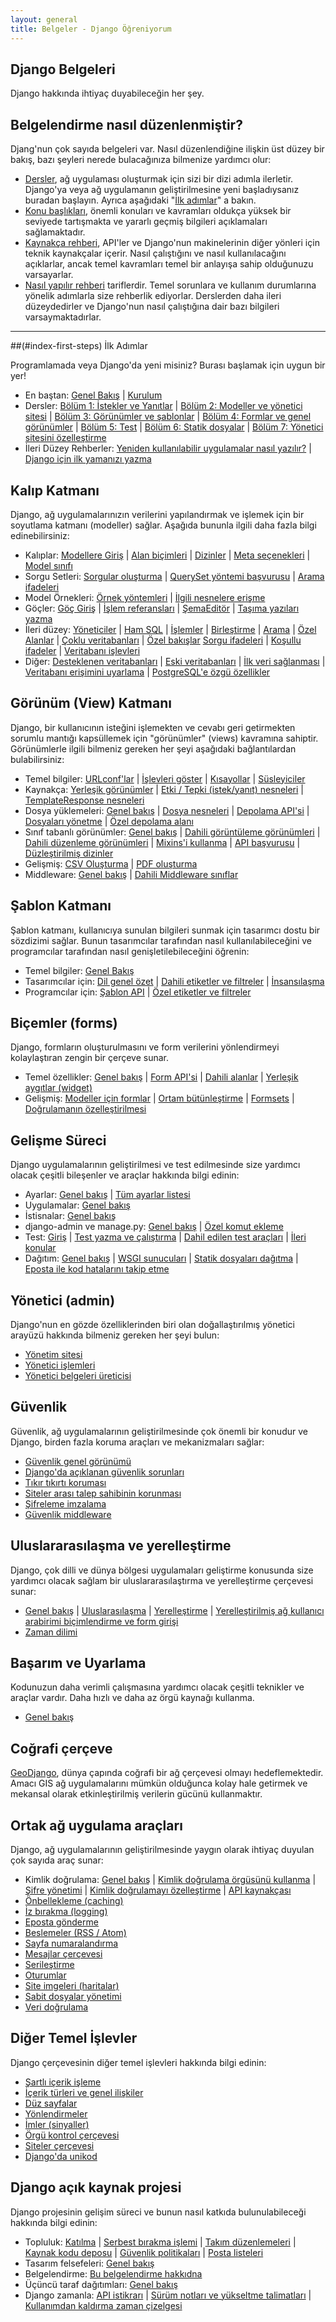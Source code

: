 ```yaml
---
layout: general
title: Belgeler - Django Öğreniyorum
---
```

## Django Belgeleri
Django hakkında ihtiyaç duyabileceğin her şey.

## Belgelendirme nasıl düzenlenmiştir?

Djang'nun çok sayıda belgeleri var. Nasıl düzenlendiğine ilişkin üst düzey bir bakış, bazı şeyleri nerede bulacağınıza bilmenize yardımcı olur:

- [Dersler](/en/2.0/intro/), ağ uygulaması oluşturmak için sizi bir dizi adımla ilerletir. Django'ya veya ağ uygulamanın geliştirilmesine yeni başladıysanız buradan başlayın. Ayrıca aşağıdaki "[İlk adımlar](/en/2.0/#index-first-steps)" a bakın.
- [Konu başlıkları](/en/2.0/topics/), önemli konuları ve kavramları oldukça yüksek bir seviyede tartışmakta ve yararlı geçmiş bilgileri açıklamaları sağlamaktadır.
- [Kaynakça rehberi](/en/2.0/ref/), API'ler ve Django'nun makinelerinin diğer yönleri için teknik kaynakçalar içerir. Nasıl çalıştığını ve nasıl kullanılacağını açıklarlar, ancak temel kavramları temel bir anlayışa sahip olduğunuzu varsayarlar.
- [Nasıl yapılır rehberi](/en/2.0/howto/) tariflerdir. Temel sorunlara ve kullanım durumlarına yönelik adımlarla size rehberlik ediyorlar. Derslerden daha ileri düzeydedirler ve Django'nun nasıl çalıştığına dair bazı bilgileri varsaymaktadırlar.

<hr>

##(#index-first-steps) İlk Adımlar

Programlamada veya Django'da yeni misiniz? Burası başlamak için uygun bir yer!

- En baştan: [Genel Bakış](/en/2.0/intro/overview/) &#124; [Kurulum](/en/2.0/intro/install/)
- Dersler: [Bölüm 1: İstekler ve Yanıtlar](/en/2.0/intro/tutorial01/) &#124; [Bölüm 2: Modeller ve yönetici sitesi](/en/2.0/intro/tutorial02/) &#124; [Bölüm 3: Görünümler ve şablonlar](/en/2.0/intro/tutorial03/) &#124; [Bölüm 4: Formlar ve genel görünümler](/en/2.0/intro/tutorial04/) &#124; [Bölüm 5: Test](/en/2.0/intro/tutorial05/) &#124; [Bölüm 6: Statik dosyalar](/en/2.0/intro/tutorial06/) &#124; [Bölüm 7: Yönetici sitesini özelleştirme](/en/2.0/intro/tutorial07/)
- İleri Düzey Rehberler: [Yeniden kullanılabilir uygulamalar nasıl yazılır?](/en/2.0/intro/reusable-apps/) &#124; [Django için ilk yamanızı yazma](/en/2.0/intro/contributing/)

## Kalıp Katmanı

Django, ağ uygulamalarınızın verilerini yapılandırmak ve işlemek için bir soyutlama katmanı (modeller) sağlar. Aşağıda bununla ilgili daha fazla bilgi edinebilirsiniz:

- Kalıplar: [Modellere Giriş](/en/2.0/topics/db/models/) &#124; [Alan biçimleri](/en/2.0/ref/models/fields/) &#124; [Dizinler](/en/2.0/ref/models/indexes/) &#124; [Meta seçenekleri](/en/2.0/ref/models/options/) &#124; [Model sınıfı](/en/2.0/ref/models/class/)
- Sorgu Setleri: [Sorgular oluşturma](/en/2.0/topics/db/queries/) &#124; [QuerySet yöntemi başvurusu](/en/2.0/ref/models/querysets/) &#124; [Arama ifadeleri](/en/2.0/ref/models/lookups/)
- Model Örnekleri: [Örnek yöntemleri](/en/2.0/ref/models/instances/) &#124; [İlgili nesnelere erişme](/en/2.0/ref/models/relations/)
- Göçler: [Göç Giriş](/en/2.0/topics/migrations/) &#124; [İşlem referansları](/en/2.0/ref/migration-operations/) &#124; [ŞemaEditör](/en/2.0/ref/schema-editor/) &#124; [Taşıma yazıları yazma](/en/2.0/howto/writing-migrations/)
- İleri düzey: [Yöneticiler](/en/2.0/topics/db/managers/) &#124; [Ham SQL](/en/2.0/topics/db/sql/) &#124; [İşlemler](/en/2.0/topics/db/transactions/) &#124; [Birleştirme](/en/2.0/topics/db/aggregation/) &#124; [Arama](/en/2.0/topics/db/search/) &#124; [Özel Alanlar](/en/2.0/howto/custom-model-fields/) &#124; [Çoklu veritabanları](/en/2.0/topics/db/multi-db/) &#124; [Özel bakışlar](/en/2.0/howto/custom-lookups/) [Sorgu ifadeleri](/en/2.0/ref/models/expressions/) &#124; [Koşullu ifadeler](/en/2.0/ref/models/conditional-expressions/) &#124; [Veritabanı işlevleri](/en/2.0/ref/models/database-functions/)
- Diğer: [Desteklenen veritabanları](/en/2.0/ref/databases/) &#124; [Eski veritabanları](/en/2.0/howto/legacy-databases/) &#124; [İlk veri sağlanması](/en/2.0/howto/initial-data/) &#124; [Veritabanı erişimini uyarlama](/en/2.0/topics/db/optimization/) &#124; [PostgreSQL'e özgü özellikler](/en/2.0/ref/contrib/postgres/)

## Görünüm (View) Katmanı

Django, bir kullanıcının isteğini işlemekten ve cevabı geri getirmekten sorumlu mantığı kapsüllemek için "görünümler" (views) kavramına sahiptir. Görünümlerle ilgili bilmeniz gereken her şeyi aşağıdaki bağlantılardan bulabilirsiniz:

- Temel bilgiler: [URLconf'lar](/en/2.0/topics/http/urls/) &#124; [İşlevleri göster](/en/2.0/topics/http/views/) &#124; [Kısayollar](/en/2.0/topics/http/shortcuts/) &#124; [Süsleyiciler](/en/2.0/topics/http/decorators/)
- Kaynakça: [Yerleşik görünümler](/en/2.0/ref/views/) &#124; [Etki / Tepki (istek/yanıt) nesneleri](/en/2.0/ref/request-response/) &#124; [TemplateResponse nesneleri](/en/2.0/ref/template-response/)
- Dosya yüklemeleri: [Genel bakış](/en/2.0/topics/http/file-uploads/) &#124; [Dosya nesneleri](/en/2.0/ref/files/file/) &#124; [Depolama API'si](/en/2.0/ref/files/storage/) &#124; [Dosyaları yönetme](/en/2.0/topics/files/) &#124; [Özel depolama alanı](/en/2.0/howto/custom-file-storage/)
- Sınıf tabanlı görünümler: [Genel bakış](/en/2.0/topics/class-based-views/) &#124; [Dahili görüntüleme görünümleri](/en/2.0/topics/class-based-views/generic-display/) &#124; [Dahili düzenleme görünümleri](/en/2.0/topics/class-based-views/generic-editing/) &#124; [Mixins'i kullanma](/en/2.0/topics/class-based-views/mixins/) &#124; [API başvurusu](/en/2.0/ref/class-based-views/) &#124; [Düzleştirilmiş dizinler](/en/2.0/ref/class-based-views/flattened-index/)
- Gelişmiş: [CSV Oluşturma](/en/2.0/howto/outputting-csv/) &#124; [PDF oluşturma](/en/2.0/howto/outputting-pdf/)
- Middleware: [Genel bakış](/en/2.0/topics/http/middleware/) &#124; [Dahili Middleware sınıflar](/en/2.0/ref/middleware/)

## Şablon Katmanı

Şablon katmanı, kullanıcıya sunulan bilgileri sunmak için tasarımcı dostu bir sözdizimi sağlar. Bunun tasarımcılar tarafından nasıl kullanılabileceğini ve programcılar tarafından nasıl genişletilebileceğini öğrenin:

- Temel bilgiler: [Genel Bakış](/en/2.0/topics/templates/)
- Tasarımcılar için: [Dil genel özet](/en/2.0/ref/templates/language/) &#124; [Dahili etiketler ve filtreler](/en/2.0/ref/templates/builtins/) &#124; [İnsansılaşma](/en/2.0/ref/contrib/humanize/)
- Programcılar için: [Şablon API](/en/2.0/ref/templates/api/) &#124; [Özel etiketler ve filtreler](/en/2.0/howto/custom-template-tags/)

## Biçemler (forms)

Django, formların oluşturulmasını ve form verilerini yönlendirmeyi kolaylaştıran zengin bir çerçeve sunar.

- Temel özellikler: [Genel bakış](/en/2.0/topics/forms/) &#124; [Form API'si](/en/2.0/ref/forms/api/) &#124; [Dahili alanlar](/en/2.0/ref/forms/fields/) &#124; [Yerleşik aygıtlar (widget)](/en/2.0/ref/forms/widgets/)
- Gelişmiş: [Modeller için formlar](/en/2.0/topics/forms/modelforms/) &#124; [Ortam bütünleştirme](/en/2.0/topics/forms/media/) &#124; [Formsets](/en/2.0/topics/forms/formsets/) &#124; [Doğrulamanın özelleştirilmesi](/en/2.0/ref/forms/validation/)

## Gelişme Süreci

Django uygulamalarının geliştirilmesi ve test edilmesinde size yardımcı olacak çeşitli bileşenler ve araçlar hakkında bilgi edinin:

- Ayarlar: [Genel bakış](/en/2.0/topics/settings/) &#124; [Tüm ayarlar listesi](/en/2.0/ref/settings/)
- Uygulamalar: [Genel bakış](/en/2.0/ref/applications/)
- İstisnalar: [Genel bakış](/en/2.0/ref/exceptions/)
- django-admin ve manage.py: [Genel bakış](/en/2.0/ref/django-admin/) &#124; [Özel komut ekleme](/en/2.0/howto/custom-management-commands/)
- Test: [Giriş](/en/2.0/topics/testing/) &#124; [Test yazma ve çalıştırma](/en/2.0/topics/testing/overview/) &#124; [Dahil edilen test araçları](/en/2.0/topics/testing/tools/) &#124; [İleri konular](/en/2.0/topics/testing/advanced/)
- Dağıtım: [Genel bakış](/en/2.0/howto/deployment/) &#124; [WSGI sunucuları](/en/2.0/howto/deployment/wsgi/) &#124; [Statik dosyaları dağıtma](/en/2.0/howto/static-files/deployment/) &#124; [Eposta ile kod hatalarını takip etme](/en/2.0/howto/error-reporting/)

## Yönetici (admin)

Django'nun en gözde özelliklerinden biri olan doğallaştırılmış yönetici arayüzü hakkında bilmeniz gereken her şeyi bulun:

- [Yönetim sitesi](/en/2.0/ref/contrib/admin/)
- [Yönetici işlemleri](/en/2.0/ref/contrib/admin/actions/)
- [Yönetici belgeleri üreticisi](/en/2.0/ref/contrib/admin/admindocs/)

## Güvenlik

Güvenlik, ağ uygulamalarının geliştirilmesinde çok önemli bir konudur ve Django, birden fazla koruma araçları ve mekanizmaları sağlar:

- [Güvenlik genel görünümü](/en/2.0/topics/security/)
- [Django'da açıklanan güvenlik sorunları](/en/2.0/releases/security/)
- [Tıkır tıkırtı koruması](/en/2.0/ref/clickjacking/)
- [Siteler arası talep sahibinin korunması](/en/2.0/ref/csrf/)
- [Şifreleme imzalama](/en/2.0/topics/signing/)
- [Güvenlik middleware](/en/2.0/ref/middleware/#security-middleware)

## Uluslararasılaşma ve yerelleştirme

Django, çok dilli ve dünya bölgesi uygulamaları geliştirme konusunda size yardımcı olacak sağlam bir uluslararasılaştırma ve yerelleştirme çerçevesi sunar:

- [Genel bakış](/en/2.0/topics/i18n/) &#124; [Uluslarasılaşma](/en/2.0/topics/i18n/translation/) &#124; [Yerelleştirme](/en/2.0/topics/i18n/translation/#how-to-create-language-files) &#124; [Yerelleştirilmiş ağ kullanıcı arabirimi biçimlendirme ve form girişi](/en/2.0/topics/i18n/formatting/)
- [Zaman dilimi](/en/2.0/topics/i18n/timezones/)

## Başarım ve Uyarlama

Kodunuzun daha verimli çalışmasına yardımcı olacak çeşitli teknikler ve araçlar vardır. Daha hızlı ve daha az örgü kaynağı kullanma.

- [Genel bakış](/en/2.0/topics/performance/)

## Coğrafi çerçeve

[GeoDjango](/en/2.0/ref/contrib/gis/), dünya çapında coğrafi bir ağ çerçevesi olmayı hedeflemektedir. Amacı GIS ağ uygulamalarını mümkün olduğunca kolay hale getirmek ve mekansal olarak etkinleştirilmiş verilerin gücünü kullanmaktır.

## Ortak ağ uygulama araçları

Django, ağ uygulamalarının geliştirilmesinde yaygın olarak ihtiyaç duyulan çok sayıda araç sunar:

- Kimlik doğrulama: [Genel bakış](/en/2.0/topics/auth/) &#124; [Kimlik doğrulama örgüsünü kullanma](/en/2.0/topics/auth/default/) &#124; [Şifre yönetimi](/en/2.0/topics/auth/passwords/) &#124; [Kimlik doğrulamayı özelleştirme](/en/2.0/topics/auth/customizing/) &#124; [API kaynakçası](/en/2.0/ref/contrib/auth/)
- [Önbellekleme (caching)](/en/2.0/topics/cache/)
- [İz bırakma (logging)](/en/2.0/topics/logging/)
- [Eposta gönderme](/en/2.0/topics/email/)
- [Beslemeler (RSS / Atom)](/en/2.0/ref/contrib/syndication/)
- [Sayfa numaralandırma](/en/2.0/topics/pagination/)
- [Mesajlar çerçevesi](/en/2.0/ref/contrib/messages/)
- [Serileştirme](/en/2.0/topics/serialization/)
- [Oturumlar](/en/2.0/topics/http/sessions/)
- [Site imgeleri (haritalar)](/en/2.0/ref/contrib/sitemaps/)
- [Sabit dosyalar yönetimi](/en/2.0/ref/contrib/staticfiles/)
- [Veri doğrulama](/en/2.0/ref/validators/)

## Diğer Temel İşlevler

Django çerçevesinin diğer temel işlevleri hakkında bilgi edinin:

- [Şartlı içerik işleme](/en/2.0/topics/conditional-view-processing/)
- [İçerik türleri ve genel ilişkiler](/en/2.0/ref/contrib/contenttypes/)
- [Düz sayfalar](/en/2.0/ref/contrib/flatpages/)
- [Yönlendirmeler](/en/2.0/ref/contrib/redirects/)
- [İmler (sinyaller)](/en/2.0/topics/signals/)
- [Örgü kontrol çerçevesi](/en/2.0/topics/checks/)
- [Siteler çerçevesi](/en/2.0/ref/contrib/sites/)
- [Django'da unikod](/en/2.0/ref/unicode/)

## Django açık kaynak projesi

Django projesinin gelişim süreci ve bunun nasıl katkıda bulunulabileceği hakkında bilgi edinin:

- Topluluk: [Katılma](/en/2.0/internals/contributing/) &#124; [Serbest bırakma işlemi](/en/2.0/internals/release-process/) &#124; [Takım düzenlemeleri](/en/2.0/internals/organization/) &#124; [Kaynak kodu deposu](/en/2.0/internals/git/) &#124; [Güvenlik politikaları](/en/2.0/internals/security/) &#124; [Posta listeleri](/en/2.0/internals/mailing-lists/)
- Tasarım felsefeleri: [Genel bakış](/en/2.0/misc/design-philosophies/)
- Belgelendirme: [Bu belgelendirme hakkıdna](/en/2.0/internals/contributing/writing-documentation/)
- Üçüncü taraf dağıtımları: [Genel bakış](/en/2.0/misc/distributions/)
- Django zamanla: [API istikrarı](/en/2.0/misc/api-stability/) &#124; [Sürüm notları ve yükseltme talimatları](/en/2.0/releases/) &#124; [Kullanımdan kaldırma zaman çizelgesi](/en/2.0/internals/deprecation/)
